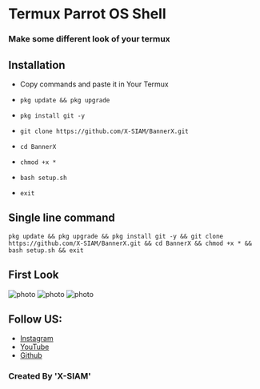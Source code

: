# Termux Parrot OS Shell
### Make some different look of your termux

## Installation
+ Copy commands and paste it in Your Termux

+ ```pkg update && pkg upgrade```
+ ```pkg install git -y```
+ ```git clone https://github.com/X-SIAM/BannerX.git```
+ ```cd BannerX```
+ ```chmod +x *```
+ ```bash setup.sh```
+ ```exit```

## Single line command
```
pkg update && pkg upgrade && pkg install git -y && git clone https://github.com/X-SIAM/BannerX.git && cd BannerX && chmod +x * && bash setup.sh && exit
```
## First Look
![photo](https://e.top4top.io/p_18889bda10.jpg)
![photo](https://c.top4top.io/p_1888yhr5g6.jpg)
![photo](https://b.top4top.io/p_18882ag7f0.jpg)

## Follow US:

+ [Instagram](https://instagram.com/mdsiamahmed6252?igshid=OGQ5ZDc2ODk2ZA==/)
+ [YouTube](https://www.youtube.com/@SM_SIAM_BD/)
+ [Github](https://github.com/sm-siam/)

### Created By 'X-SIAM'
